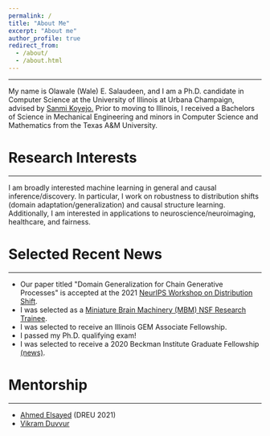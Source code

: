 ```yaml
---
permalink: /
title: "About Me"
excerpt: "About me"
author_profile: true
redirect_from: 
  - /about/
  - /about.html
---
```


---
My name is Olawale (Wale) E. Salaudeen, and I am a Ph.D. candidate in Computer Science
at the University of Illinois at Urbana Champaign, advised by 
<a href="http://sanmi.cs.illinois.edu/">Sanmi Koyejo.</a> 
Prior to moving to Illinois, I
received a Bachelors of Science in Mechanical Engineering and minors in
Computer Science and Mathematics from the Texas A&M University.

# Research Interests
---
I am broadly interested machine learning in general and causal
inference/discovery. In particular, I work on robustness to distribution shifts
(domain adaptation/generalization) and causal
structure learning. 
Additionally, I am interested in applications to neuroscience/neuroimaging, healthcare, and fairness. 

# Selected Recent News
---
* Our paper titled "Domain Generalization for Chain Generative Processes" is
 accepted at the 2021 [NeurIPS Workshop on Distribution
 Shift](https://sites.google.com/view/distshift2021).
* I was selected as a [Miniature Brain Machinery
 (MBM) NSF Research Trainee](https://minibrain.beckman.illinois.edu/).
* I was selected to receive an Illinois GEM
Associate Fellowship.
* I passed my Ph.D. qualifying exam!
* I was selected to receive a 2020 Beckman Institute Graduate
Fellowship
[(news)](https://beckman.illinois.edu/about/news/article/2020/05/08/seven-named-2020-beckman-institute-graduate-fellows?fbclid=IwAR1XYI8PpzFLfAsAmQdurMZrywwTyHtTuhpkI3ZlaNUQPNcrY00SZJH0muU).

# Mentorship
---
* [Ahmed Elsayed](https://www.linkedin.com/in/elsayeaa-2023/) (DREU 2021)
* [Vikram Duvvur](https://www.linkedin.com/in/vikram-duvvur/)

